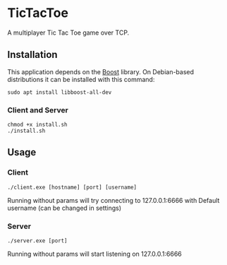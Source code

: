 # TicTacToe

A multiplayer Tic Tac Toe game over TCP.


## Installation

This application depends on the [Boost](https://www.boost.org/) library. On Debian-based distributions it can be installed with this command:

`sudo apt install libboost-all-dev`

### Client and Server

```
chmod +x install.sh
./install.sh
```

## Usage

### Client

```
./client.exe [hostname] [port] [username]
```
Running without params will try connecting to 127.0.0.1:6666 with Default username (can be changed in settings)

### Server

```
./server.exe [port]
```
Running without params will start listening on 127.0.0.1:6666
